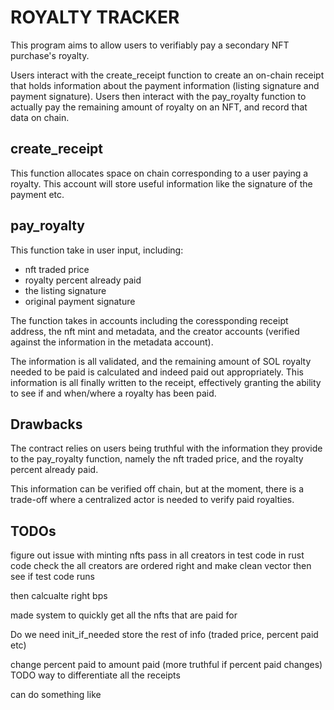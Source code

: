 # ROYALTY TRACKER

This program aims to allow users to verifiably pay a secondary NFT purchase's royalty.

Users interact with the create_receipt function to create an on-chain receipt that holds information about the payment information (listing signature and payment signature).
Users then interact with the pay_royalty function to actually pay the remaining amount of royalty on an NFT, and record that data on chain.


## create_receipt

This function allocates space on chain corresponding to a user paying a royalty. This account will store useful information like the signature of the payment etc.

## pay_royalty

This function take in user input, including:
- nft traded price
- royalty percent already paid
- the listing signature
- original payment signature

The function takes in accounts including the coressponding receipt address, the nft mint and metadata, and the creator accounts (verified against the information in the metadata account).

The information is all validated, and the remaining amount of SOL royalty needed to be paid is calculated and indeed paid out appropriately. This information is all finally written to the receipt, effectively granting the ability to see if and when/where a royalty has been paid.


## Drawbacks

The contract relies on users being truthful with the information they provide to the pay_royalty function, namely the nft traded price, and the royalty percent already paid.

This information can be verified off chain, but at the moment, there is a trade-off where a centralized actor is needed to verify paid royalties.



## TODOs
figure out issue with minting nfts
pass in all creators in test code
in rust code check the all creators are ordered right and make clean vector
then see if test code runs

then calcualte right bps

made system to quickly get all the nfts that are paid for



Do we need init_if_needed
store the rest of info (traded price, percent paid etc)

change percent paid to amount paid (more truthful if percent paid changes)
TODO way to differentiate all the receipts

can do something like